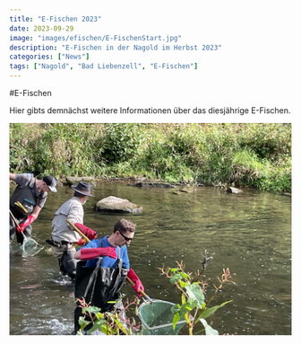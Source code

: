 ```yaml
---
title: "E-Fischen 2023"
date: 2023-09-29
image: "images/efischen/E-FischenStart.jpg"
description: "E-Fischen in der Nagold im Herbst 2023"
categories: ["News"]
tags: ["Nagold", "Bad Liebenzell", "E-Fischen"]
---
```


#E-Fischen

Hier gibts demnächst weitere Informationen über das diesjährige E-Fischen.

![E-Fischen](/images/efischen/E-FischenStart.jpg)




